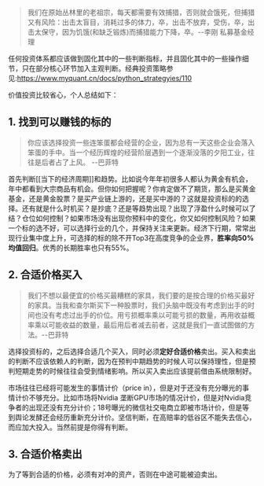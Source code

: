 > 我们在原始丛林里的老祖宗，每天都需要有效捕猎，否则就会饿死，但捕猎又有风险：出击太盲目，消耗过多的体力，卒，出击不放弃，受伤，卒，出击太保守，因为饥饿(和缺乏锻炼)而捕猎能力下降，卒。--李刚 私募基金经理

任何投资体系都应该做到固化其中的一些判断指标，并且固化其中的一些操作细节，只在部分核心环节加入主观判断。经典投资策略参见:https://www.myquant.cn/docs/python_strategyies/110

价值投资比较省心，个人总结如下：

## 1. 找到可以赚钱的标的

> 你应该选择投资一些连笨蛋都会经营的企业，因为总有一天这些企业会落入笨蛋的手中。当一个经历辉煌的经营阶层遇到一个逐渐没落的夕阳工业，往往是后者占了上风。 --巴菲特

首先判断[[当下的经济周期]]和趋势。比如说今年年初很多人都认为黄金有机会，年中都看到大宗商品有机会。但你如何把握呢？你肯定做不了期货，那么是买黄金基金，还是黄金股票？是买产业链上游的，还是买中游的？这就是投资标的的选择。还有就是什么时机买？是抄底？还是等趋势出现？出现了浮盈什么时候可以了结？仓位如何控制？如果市场没有出现你预料中的变化，你又如何控制风险？如果一个标的选不好，可以选择行业的几个，并保持关注来更新。经济下行期，常常出现行业集中度上升，可选择的标的除不开Top3在高度竞争的企业界，**胜率向50%均值回归**。优秀的长期胜率也只有55%。

## 2. 合适价格买入

> 我们不想以最便宜的价格买最糟糕的家具，我们要的是按合理的价格买最好的家具。当我和查尔斯买下一种股票时，我们头脑中既没有考虑到出手的时间也没有考虑过出手的价位。用亏损概率乘以可能亏损的数量，再用收益概率乘以可能收益的数量，最后用后者减去前者，这就是我们一直试图做的方法。--巴菲特

选择投资标的，之后选择合适几个买入，同时必须**定好合适价格**卖出。买入和卖出的判断不应该依赖人的判断，因为在预判中期趋势的时候人可以保持理性，但是预判短期走势的时候往往会受到情绪影响。所以买入卖出应该提前借由系统限制好。

市场往往已经将可能发生的事情计价（price in），但是对于还没有充分曝光的事情计价不够充分。比如市场将Nvidia 垄断GPU市场的情况计价，但是对Nvidia竞争者的出现还没有充分计价；18号曝光的微信社交电商立即被市场计价，但是等到舆论发酵还会经历重新充分计价。坚信判断，在高赔率的低谷区不能失去信心，而应加大投入。当然前提是你得有判断。

## 3. 合适价格卖出

为了等到合适的价格，必须有对冲的资产，否则在中途可能被迫卖出。
